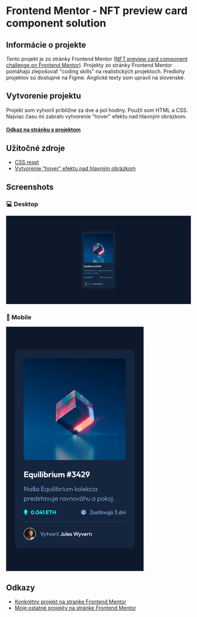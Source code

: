 # Frontend Mentor - NFT preview card component solution

## Informácie o projekte

Tento projekt je zo stránky Frontend Mentor ([NFT preview card component challenge on Frontend Mentor](https://www.frontendmentor.io/challenges/nft-preview-card-component-SbdUL_w0U)). Projekty zo stránky Frontend Mentor pomáhajú zlepošovať "coding skills" na realistických projektoch. Predlohy projektov sú dostupné na Figme. Anglické texty som upravil na slovenské.

## Vytvorenie projektu

Projekt som vytvoril približne za dve a pol hodiny. Použil som HTML a CSS. Najviac času mi zabralo vytvorenie "hover" efektu nad hlavným obrázkom.

#### [Odkaz na stránku s projektom](https://tomasdunik.github.io/frontend-mentor-newbie-nft-preview-card-component-main/)

## Užitočné zdroje

- [CSS reset](https://www.joshwcomeau.com/css/custom-css-reset/)
- [Vytvorenie "hover" efektu nad hlavným obrázkom](https://www.youtube.com/watch?v=9bGbykdR4T8&ab_channel=TsbSankara)

## Screenshots

### 💻 Desktop

![](./images/screenshot-desktop.png)

### 📱 Mobile

![](./images/screenshot-mobile.png)

## Odkazy

- [Konkrétny projekt na stranke Frontend Mentor](https://www.frontendmentor.io/solutions/nft-preview-card-component-zhhhljGOB3)
- [Moje ostatné projekty na stránke Frontend Mentor](https://www.frontendmentor.io/profile/WeekendsProgrammer)
